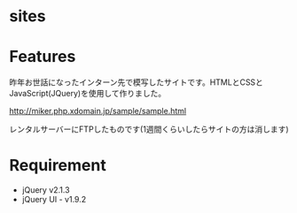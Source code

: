 # sites

# Features
 
昨年お世話になったインターン先で模写したサイトです。HTMLとCSSとJavaScript(JQuery)を使用して作りました。

http://miker.php.xdomain.jp/sample/sample.html

レンタルサーバーにFTPしたものです(1週間くらいしたらサイトの方は消します)


# Requirement
 
* jQuery v2.1.3
* jQuery UI - v1.9.2
